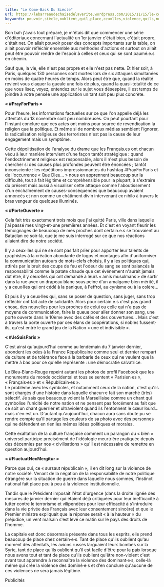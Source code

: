 ```yaml
---
title: "Le Come-Back Du Siècle"
url: https://lebarreaudechaisedelaverite.wordpress.com/2015/11/15/le-come-back-du-siecle/
keywords: pouvoir,siècle,oublient,quil,place,ceuxlles,violence,quils,nest,comeback,nation,cest
---
```

Bon bah j'avais tout préparé, je m'étais dit que commencer une série d'éditoriaux concernant l'actualité un 1er janvier c'était bien, c'était propre, c'était net. On allait pouvoir poser des concepts importants sur la table, on allait pouvoir réfléchir ensemble aux méthodes d'actions et surtout on allait peut être pouvoir rendre de l'espoir à celles et ceux qui se sont paumé.e.s en chemin.

Sauf que, la vie, elle n'est pas propre et elle n'est pas nette. Et hier soir, à Paris, quelques 130 personnes sont mortes lors de six attaques simultanées en moins de quatre heures de temps. Alors peut être que, quand la réalité revient vous claquer la gueule une fois de plus, quand la quasi-totalité de ce que vous lisez, voyez, entendez sur le sujet vous désespère, il est temps de joindre à votre pensée une application un tant soit peu plus concrète.

**« \#PrayForParis »**

Pour l'heure, les informations factuelles sur ce que l'on appelle déjà les attentats du 13 novembre sont peu nombreuses. On peut pourtant pour l'instant conclure que ces actes ont moins pour source de revendication la religion que la politique. Et même si de nombreux médias semblent l'ignorer, la radicalisation religieuse des terroristes n'est pas la cause de leur engagement mais un symptôme.

Cette dépolitisation de l'analyse du drame que les Français.es ont chacun vécu à leur manière intervient d'une façon tantôt stratégique : quand l'endoctrinement religieux est responsable, alors il n'est plus besoin de chercher si des causes plus profondes peuvent être énoncées ; tantôt inconsciente : les répétitions impressionnantes du hashtag \#PrayForParis et de l'occurrence « Que Dieu... » nous en apprennent beaucoup sur la difficulté, tout à fait légitime et compréhensible pour la plupart, à s'extraire du présent mais aussi à visualiser cette attaque comme l'aboutissement d'un enchaînement de causes-conséquences que beaucoup avaient annoncés et non comme un châtiment divin intervenant ex nihilo à travers le bras vengeur de quelques illuminés.

**« \#PorteOuverte »**

Cela fait très exactement trois mois que j'ai quitté Paris, ville dans laquelle j'ai passé mes vingt-et-une premières années. Et c'est en voyant fleurir les témoignages de beaucoup de mes proches dont certain.e.s se trouvaient au Bataclan ce soir-là, que je me suis interrogé sur ce que nos réactions allaient dire de notre société.

Il y a ceux·lles qui ne se sont pas fait prier pour apporter leur talents de graphistes à la création abondante de logos et montages afin d'uniformiser la communication autours de mots-clefs choisis, il y a les politiques qui, attirés par le bruit des coups de feu et l'odeur du sang se sont balancés la responsabilité comme la patate chaude que cet événement n'aurait jamais dût être, il y ceux·lles qui ont demandé à leurs « amis musulmans » de sortir dans la rue avec un drapeau blanc sous peine d'un amalgame bien mérité, il y a ceux·lles qui ont cédé à la panique, à l'effroi, au cynisme ou à la colère...

Et puis il y a ceux·lles qui, sans se poser de question, sans juger, sans trop réfléchir ont fait acte de solidarité. Alors pour certain.e.s c'est pas grand chose, des nouvelles pour les proches de celui ou celle qui n'a pas de moyens de communication, faire la queue pour aller donner son sang, une porte ouverte dans le 10ème avec des cafés et des couvertures... Mais c'est à travers la porte ouverte par ces élans de coopérations, si nobles fussent-ils, qu'est entré le grand jeu de la Nation « une et indivisible ».

**« \#JeSuisParis »**

C'est ainsi qu'aujourd'hui comme au lendemain du 7 janvier dernier, abondent les odes à la France Républicaine comme seul et dernier rempart de culture et de tolérance face à la barbarie de ceux qui ne veulent que la mettre à bas pour ce qu'elle représente : une démocratie salvatrice.

Le Bleu-Blanc-Rouge repeint autant les photos de profil Facebook que les monuments du monde occidental et tous se sentent « Parisien·es », « Français·es » et « Républicain·es ».\
Le problème avec les symboles, et notamment ceux de la nation, c'est qu'ils sont chargés d'une histoire dans laquelle chacun·e fait son marché (très) sélectif. Je sais que beaucoup voient la Marseillaise comme un chant qui symbolise l'unicité de notre nation et ne pensent pas forcément au fait que ce soit un chant guerrier et ultraviolent quand ils l'entonnent le cœur lourd... mais c'en est un. D'autant qu'aujourd'hui, chacun aura sans doute pu se rendre compte qu'il partage les couleurs de sa photo avec des personnes qui ne défendent en rien les mêmes idées politiques et morales.

Cette exaltation de la culture française comment un parangon du « bien » universel participe précisément de l'idéologie meurtrière pratiquée depuis des décennies par nos « civilisations » qu'il est nécessaire de remettre en question aujourd'hui.

**« \#FluctuatNecMergitur »**

Parce que oui, ce « sursaut républicain », il en dit long sur la violence de notre société. Venant de la négation de la responsabilité de notre politique étrangère sur la situation de guerre dans laquelle nous sommes, l'instinct national fait place peu à peu à la violence institutionnelle.

Tandis que le Président imposait l'état d'urgence (dans la droite lignée des mesures de janvier dernier qui étaient déjà critiquées pour leur inefficacité à lutter contre le terrorisme et vilipendées pour leur efficacité à s'introduire dans la vie privée des Français avec leur consentement sincère) et que le Premier ministre expliquait que la réponse serait « à la hauteur » du préjudice, un vent malsain s'est levé ce matin sur le pays des droits de l'homme.

La capitale est donc désormais présente dans tous les esprits, elle prend beaucoup de place chez certain·e·s. Tant de place qu'ils oublient qu'au moment des attentats, les avions russes larguaient leurs bombes sur la Syrie, tant de place qu'ils oublient qu'il est facile d'être pour la paix lorsque nous avons tout et tant de place qu'ils oublient qu'être non-violent c'est avant tout apprendre à reconnaître la violence des dominant·e·s, celle-là même qui crée la violence des dominé·e·s et d'en conclure qu'aucune de ces violences ne sera jamais légitime.

Publicités

